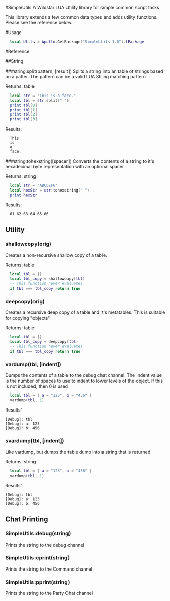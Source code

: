 #SimpleUtils
A Wildstar LUA Utility library for simple common script tasks

This library extends a few common data types and adds utility functions. Please see the reference below.

#Usage
```lua
  local Utils = Apollo.GetPackage("SimpleUtils-1.0").tPackage
```

#Reference

##String

###string:split(pattern, [result])
Splits a string into an table ot strings based on a patter. The pattern can be a valid LUA String matching pattern

Returns: table

```lua
  local str = "This is a face."
  local tbl = str:split(" ")
  print tbl[0]
  print tbl[1]
  print tbl[2]
  print tbl[3]
```

Results:
```
  This
  is
  a
  face.
```

###string:tohexstring([spacer])
Converts the contents of a string to it's hexadecimal byte representation with an optional spacer

Returns: string

```lua
  local str = "ABCDEFG"
  local hexStr = str:tohexstring(" ")
  print hexStr
```

Results:
```
  61 62 63 64 65 66
```

## Utility

### shallowcopy(orig)
Creates a non-recursive shallow copy of a table.

Returns: table

```lua
  local tbl = {}
  local tbl_copy = shallowcopy(tbl)
  -- This function never evaluates
  if tbl === tbl_copy return true
```

### deepcopy(orig)
Creates a recursive deep copy of a table and it's metatables. This is suitable for copying "objects"

Returns: table

```lua
  local tbl = {}
  local tbl_copy = deepcopy(tbl)
  -- This function never evaluates
  if tbl === tbl_copy return true
```

### vardump(tbl, [indent])
Dumps the contents of a table to the debug chat channel. The indent value is the number of spaces to use to indent to lower levels of the object. If this is not included, then 0 is used.

```lua
  local tbl = { a = "123", b = "456" }
  vardump(tbl, 1)
```

Results"
```
[Debug]: tbl
[Debug]: a: 123
[Debug]: b: 456
```

### svardump(tbl, [indent])
Like vardump, but dumps the table dump into a string that is returned.

Returns: string

```lua
  local tbl = { a = "123", b = "456" }
  vardump(tbl, 1)
```

Results"
```
[Debug]: tbl
[Debug]: a: 123
[Debug]: b: 456
```

## Chat Printing

### SimpleUtils:debug(string)
Prints the string to the debug channel

### SimpleUtils:cprint(string)
Prints the string to the Command channel

### SimpleUtils:pprint(string)
Prints the string to the Party Chat channel
